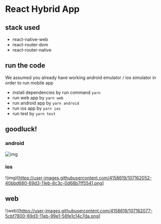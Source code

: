 # React Hybrid App

## stack used

- react-native-web
- react-router-dom
- react-router-native

## run the code

We assumed you already have working android emulator / ios simulator in order to run mobile app

- install dependencies by run command `yarn`
- run web app by `yarn web`
- run android app by `yarn android`
- run ios app by `yarn ios`
- run test by `yarn test`

## goodluck!

### android
![img](https://user-images.githubusercontent.com/4158619/107162046-3699d800-69d3-11eb-9898-a528f05f75c0.png)

### ios
!(img)[https://user-images.githubusercontent.com/4158619/107162052-40bbd680-69d3-11eb-8c3c-0d68b7ff5541.png]

## web
!(web)[https://user-images.githubusercontent.com/4158619/107162077-5cbf7800-69d3-11eb-99e1-56fe1c14c7da.png]